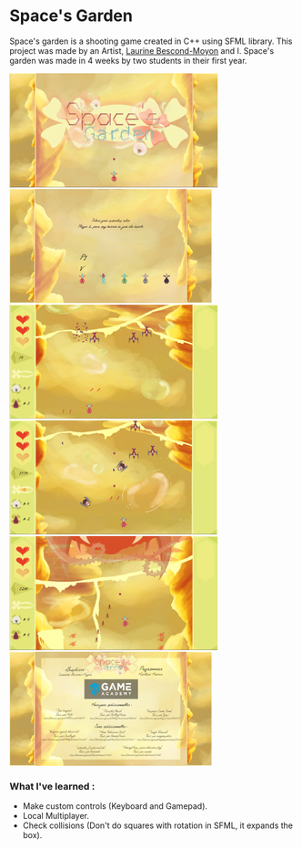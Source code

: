 # Space's Garden
 Space's garden is a shooting game created in C++ using SFML library. 
This project was made by an Artist, [Laurine Bescond-Moyon](https://www.artstation.com/ophiushus) and I.
Space's garden was made in 4 weeks by two students in their first year.

<img src="https://github.com/Tama-sama/Space-Garden/blob/master/Docs/Title.png" height="200"> &nbsp; &nbsp; &nbsp; &nbsp; <img src="https://github.com/Tama-sama/Space-Garden/blob/master/Docs/Select.png" height="200">
<img src="https://github.com/Tama-sama/Space-Garden/blob/master/Docs/Gameplay_1.png" height="200"> &nbsp; &nbsp; &nbsp; &nbsp; <img src="https://github.com/Tama-sama/Space-Garden/blob/master/Docs/Gameplay_2.png" height="200">
<img src="https://github.com/Tama-sama/Space-Garden/blob/master/Docs/Boss.png" height="200"> &nbsp; &nbsp; &nbsp; &nbsp; <img src="https://github.com/Tama-sama/Space-Garden/blob/master/Docs/Credits.png" height="200">

### What I've learned :
- Make custom controls (Keyboard and Gamepad).
- Local Multiplayer.
- Check collisions (Don't do squares with rotation in SFML, it expands the box).
